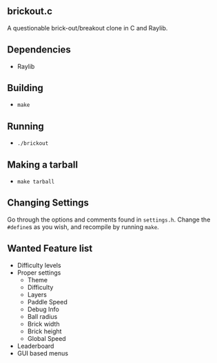 ## brickout.c

A questionable brick-out/breakout clone in C and Raylib.

## Dependencies

 * Raylib

## Building

 * `make`

## Running

 * `./brickout`

## Making a tarball

 * `make tarball`

## Changing Settings

Go through the options and comments found in `settings.h`. Change the `#define`s as you wish, and recompile by running `make`.

## Wanted Feature list

* Difficulty levels
* Proper settings
  * Theme
  * Difficulty
  * Layers
  * Paddle Speed
  * Debug Info
  * Ball radius
  * Brick width
  * Brick height
  * Global Speed
* Leaderboard
* GUI based menus
